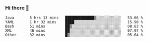 ### Hi there 👋

<!--
**urzz/urzz** is a ✨ _special_ ✨ repository because its `README.md` (this file) appears on your GitHub profile.

Here are some ideas to get you started:

- 🔭 I’m currently working on ...
- 🌱 I’m currently learning ...
- 👯 I’m looking to collaborate on ...
- 🤔 I’m looking for help with ...
- 💬 Ask me about ...
- 📫 How to reach me: ...
- 😄 Pronouns: ...
- ⚡ Fun fact: ...
-->

<!--START_SECTION:waka-->

```text
Java       5 hrs 13 mins   █████████████▒░░░░░░░░░░░   53.66 %
YAML       1 hr 32 mins    ████░░░░░░░░░░░░░░░░░░░░░   15.90 %
Bash       51 mins         ██▒░░░░░░░░░░░░░░░░░░░░░░   08.83 %
XML        46 mins         ██░░░░░░░░░░░░░░░░░░░░░░░   07.97 %
Other      32 mins         █▒░░░░░░░░░░░░░░░░░░░░░░░   05.64 %
```

<!--END_SECTION:waka-->
